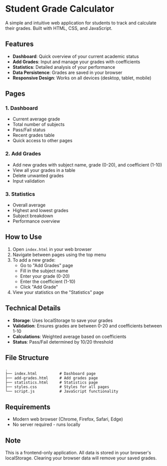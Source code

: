 # Student Grade Calculator

A simple and intuitive web application for students to track and calculate their grades. Built with HTML, CSS, and JavaScript.

## Features

- **Dashboard**: Quick overview of your current academic status
- **Add Grades**: Input and manage your grades with coefficients
- **Statistics**: Detailed analysis of your performance
- **Data Persistence**: Grades are saved in your browser
- **Responsive Design**: Works on all devices (desktop, tablet, mobile)

## Pages

### 1. Dashboard
- Current average grade
- Total number of subjects
- Pass/Fail status
- Recent grades table
- Quick access to other pages

### 2. Add Grades
- Add new grades with subject name, grade (0-20), and coefficient (1-10)
- View all your grades in a table
- Delete unwanted grades
- Input validation

### 3. Statistics
- Overall average
- Highest and lowest grades
- Subject breakdown
- Performance overview

## How to Use

1. Open `index.html` in your web browser
2. Navigate between pages using the top menu
3. To add a new grade:
   - Go to "Add Grades" page
   - Fill in the subject name
   - Enter your grade (0-20)
   - Enter the coefficient (1-10)
   - Click "Add Grade"
4. View your statistics on the "Statistics" page

## Technical Details

- **Storage**: Uses localStorage to save your grades
- **Validation**: Ensures grades are between 0-20 and coefficients between 1-10
- **Calculations**: Weighted average based on coefficients
- **Status**: Pass/Fail determined by 10/20 threshold

## File Structure

```
.
├── index.html          # Dashboard page
├── add-grades.html     # Add grades page
├── statistics.html     # Statistics page
├── styles.css          # Styles for all pages
└── script.js           # JavaScript functionality
```

## Requirements

- Modern web browser (Chrome, Firefox, Safari, Edge)
- No server required - runs locally

## Note

This is a frontend-only application. All data is stored in your browser's localStorage. Clearing your browser data will remove your saved grades.
